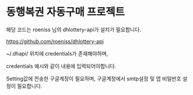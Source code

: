 # 동행복권 자동구매 프로젝트
해당 코드는 roeniss 님의 dhlottery-api가 설치가 필요합니다.

https://github.com/roeniss/dhlottery-api


~/.dhapi/ 위치에 credentials가 존재해야하며,

credentials 예시와 같이 내용에 입력되어야합니다.

Setting값에 전송한 구글계정이 필요하며, 구글계정에서 smtp설정 및 앱 비밀번호 설정이 필요합니다.

